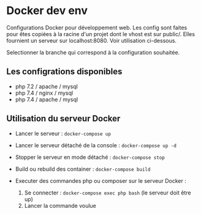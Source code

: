 # Docker dev env

Configurations Docker pour développement web. Les config sont faites pour êtes copiées à la racine d'un projet dont le vhost est sur public/. Elles fournient un serveur sur localhost:8080. Voir utilisation ci-dessous.

Selectionner la branche qui correspond à la configuration souhaitée.

## Les configrations disponibles

- php 7.2 / apache / mysql
- php 7.4 / nginx / mysql
- php 7.4 / apache / mysql


## Utilisation du serveur Docker

- Lancer le serveur : ```docker-compose up``` 

- Lancer le serveur détaché de la console : ```docker-compose up -d```
- Stopper le serveur en mode détaché : ```docker-compose stop```

- Build ou rebuild des container : ```docker-compose build```

- Executer des commandes php ou composer sur le serveur Docker : 
    1. Se connecter : ```docker-compose exec php bash``` (le serveur doit être up)
    2. Lancer la commande voulue

